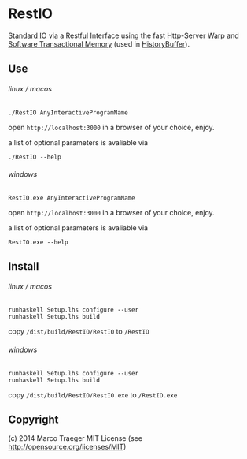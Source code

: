 RestIO
======

<a href="http://en.wikipedia.org/wiki/Standard_streams" target="_blank">Standard IO</a>
via a Restful Interface using the fast Http-Server <a href="https://hackage.haskell.org/package/warp" target="_blank">Warp</a> and <a href="http://www.haskell.org/haskellwiki/Software_transactional_memory" target="_blank">Software Transactional Memory</a> (used in [HistoryBuffer](RestIO/HistoryBuffer.hs)).

Use
------

###### linux / macos

```
./RestIO AnyInteractiveProgramName
```

open `http://localhost:3000` in a browser of your choice, enjoy.

a list of optional parameters is avaliable via
```
./RestIO --help
```

###### windows

```
RestIO.exe AnyInteractiveProgramName
```

open `http://localhost:3000` in a browser of your choice, enjoy.

a list of optional parameters is avaliable via
```
RestIO.exe --help
```

Install
------

###### linux / macos

```
runhaskell Setup.lhs configure --user
runhaskell Setup.lhs build
```

copy `/dist/build/RestIO/RestIO` to `/RestIO`

###### windows

```
runhaskell Setup.lhs configure --user
runhaskell Setup.lhs build
```

copy `/dist/build/RestIO/RestIO.exe` to `/RestIO.exe`

Copyright
------

(c) 2014 Marco Traeger
MIT License (see http://opensource.org/licenses/MIT)
